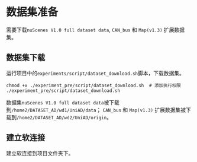 # 数据集准备

需要下载`nuScenes V1.0 full dataset data`, `CAN_bus` 和 `Map(v1.3)` 扩展数据集。

## 数据集下载

运行项目中的`experiments/script/dataset_download.sh`脚本，下载数据集。

```shell
chmod +x ./experiment_pre/script/dataset_download.sh  # 添加执行权限
./experiment_pre/script/dataset_download.sh
```

数据集`nuScenes V1.0 full dataset data`被下载到`/home2/DATASET_AD/wd1/UniAD/data`； `CAN_bus` 和 `Map(v1.3)` 扩展数据集被下载到`/home2/DATASET_AD/wd2/UniAD/origin`。 

## 建立软连接

建立软连接到项目文件夹下。

